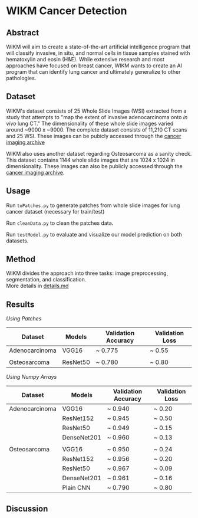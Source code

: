 # WIKM Cancer Detection

## Abstract

WIKM will aim to create a state-of-the-art artificial intelligence program that will classify invasive, in situ, and normal cells in tissue samples stained with 
hematoxylin and eosin (H&E). While extensive research and most approaches have focused on breast cancer, WIKM wants to create an AI program that can identify lung 
cancer and ultimately generalize to other pathologies.

## Dataset

WIKM's dataset consists of 25 Whole Slide Images (WSI) extracted from a study that attempts to "map the extent of invasive adenocarcinoma onto *in vivo* lung CT." 
The dimensionality of these whole slide images varied around ~9000 x ~9000. The complete dataset consists of 11,210 CT scans and 25 WSI. These images can be pubicly 
accessed through the [cancer imaging archive](https://wiki.cancerimagingarchive.net/display/Public/Lung+Fused-CT-Pathology#398787026b5d1a16191d45879f13f76e29aa18e1)

WIKM also uses another dataset regarding Osteosarcoma as a sanity check. This dataset contains 1144 whole slide images that are 1024 x 1024 in dimensionality. These 
images can also be publicly accessed through the [cancer imaging archive](https://wiki.cancerimagingarchive.net/pages/viewpage.action?pageId=52756935).  

## Usage

Run `toPatches.py` to generate patches from whole slide images for lung cancer dataset (necessary for train/test)

Run `cleanData.py` to clean the patches data. 

Run `testModel.py` to evaluate and visualize our model prediction on both datasets. 


## Method

WIKM divides the approach into three tasks: image preprocessing, segmentation, and classification.   
More details in [details.md](details.md)


## Results 


*Using Patches*



| Dataset        | Models        | Validation Accuracy  | Validation Loss | 
| -------------- | ------------- | -------------------- | --------------- |
| Adenocarcinoma | VGG16         |       ~ 0.775        |     ~ 0.55      |
|                |               |                      |                 |
| Osteosarcoma   | ResNet50      |       ~ 0.780        |     ~ 0.80      |



*Using Numpy Arrays*



| Dataset        | Models        | Validation Accuracy  | Validation Loss | 
| -------------- | ------------- | -------------------- | --------------- |
| Adenocarcinoma | VGG16         |       ~ 0.940        |     ~ 0.20      |
|                | ResNet152     |       ~ 0.945        |     ~ 0.50      |
|                | ResNet50      |       ~ 0.949        |     ~ 0.15      |
|                | DenseNet201   |       ~ 0.960        |     ~ 0.13      |
|                |               |                      |                 |
| Osteosarcoma   | VGG16         |       ~ 0.950        |     ~ 0.24      |
|                | ResNet152     |       ~ 0.956        |     ~ 0.20      |
|                | ResNet50      |       ~ 0.967        |     ~ 0.09      |
|                | DenseNet201   |       ~ 0.961        |     ~ 0.16      |
|                | Plain CNN     |       ~ 0.790        |     ~ 0.80      |



## Discussion







